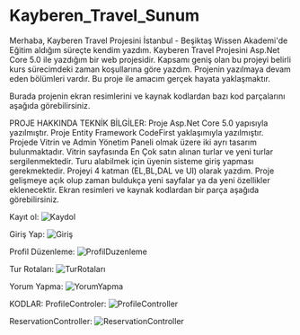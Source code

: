 # Kayberen_Travel_Sunum

Merhaba, Kayberen Travel Projesini İstanbul - Beşiktaş Wissen Akademi'de Eğitim aldığım süreçte kendim yazdım. Kayberen Travel Projesini Asp.Net Core 5.0 ile yazdığım bir web projesidir. Kapsamı geniş olan bu projeyi belirli kurs sürecimdeki zaman koşullarına göre yazdım. Projenin yazılmaya devam eden bölümleri vardır. Bu proje ile amacım gerçek hayata yaklaşmaktır.

Burada projenin ekran resimlerini ve kaynak kodlardan bazı kod parçalarını aşağıda görebilirsiniz.

PROJE HAKKINDA TEKNİK BİLGİLER:
Proje Asp.Net Core 5.0 yapısıyla yazılmıştır. Proje Entity Framework CodeFirst yaklaşımıyla yazılmıştır. Projede Vitrin ve Admin Yönetim Paneli olmak üzere iki ayrı tasarım bulunmaktadır. Vitrin sayfasında En Çok satın alınan turlar ve yeni turlar sergilenmektedir. Turu alabilmek için üyenin sisteme giriş yapması gerekmektedir. Projeyi 4 katman (EL,BL,DAL ve UI) olarak yazdım. Proje gelişmeye açık olup zaman buldukça yeni sayfalar ya da yeni özellikler eklenecektir. Ekran resimleri ve kaynak kodlardan bir parça aşağıda görebilirsiniz.

Kayıt ol:
![Kaydol](https://user-images.githubusercontent.com/112905722/224553361-ef7c6d9b-84f5-4cdb-b022-000b5929c4bb.png)

Giriş Yap:
![Giriş](https://user-images.githubusercontent.com/112905722/224553367-2dcead60-d6db-4130-a13a-41474d2fce45.png)

Profil Düzenleme:
![ProfilDuzenleme](https://user-images.githubusercontent.com/112905722/224553399-2e5545e7-a3ff-4566-85b1-6b3541792532.png)

Tur Rotaları:
![TurRotaları](https://user-images.githubusercontent.com/112905722/224553424-1cc640fd-7745-4c2f-8bff-96142c152d55.png)

Yorum Yapma:
![YorumYapma](https://user-images.githubusercontent.com/112905722/224553448-388dfc7a-8430-48a7-8da4-8a1489f02423.png)

KODLAR:
ProfileControler:
![ProfileController](https://user-images.githubusercontent.com/112905722/224553491-fccaba72-27b2-44af-97ac-88be56a2bc63.png)

ReservationController:
![ReservationController](https://user-images.githubusercontent.com/112905722/224553508-c6ff283d-d2c6-4b2e-b264-b058dc40b409.png)
